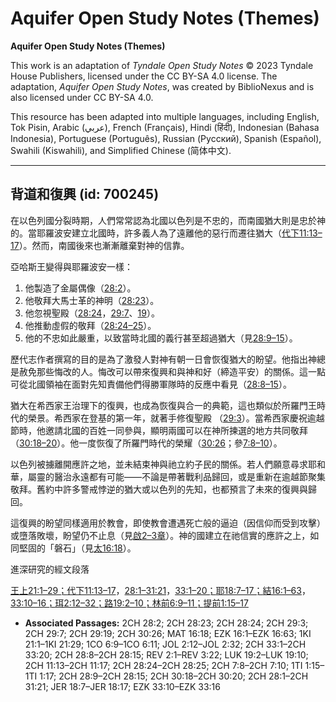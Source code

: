 # Aquifer Open Study Notes (Themes)

**Aquifer Open Study Notes (Themes)**

This work is an adaptation of *Tyndale Open Study Notes* © 2023 Tyndale House Publishers, licensed under the CC BY\-SA 4\.0 license. The adaptation, *Aquifer Open Study Notes*, was created by BiblioNexus and is also licensed under CC BY\-SA 4\.0\.

This resource has been adapted into multiple languages, including English, Tok Pisin, Arabic (عربي), French (Français), Hindi (हिंदी), Indonesian (Bahasa Indonesia), Portuguese (Português), Russian (Русский), Spanish (Español), Swahili (Kiswahili), and Simplified Chinese (简体中文).



--------------------------------

## 背道和復興 (id: 700245)

在以色列國分裂時期，人們常常認為北國以色列是不忠的，而南國猶大則是忠於神的。當耶羅波安建立北國時，許多義人為了遠離他的惡行而遷往猶大（[代下11:13–17](https://ref.ly/2Chr11:13-2Chr11:17)）。然而，南國後來也漸漸離棄對神的信靠。

亞哈斯王變得與耶羅波安一樣：

1. 他製造了金屬偶像（[28:2](https://ref.ly/2Chr28:2)）。
2. 他敬拜大馬士革的神明（[28:23](https://ref.ly/2Chr28:23)）。
3. 他忽視聖殿（[28:24](https://ref.ly/2Chr28:24)，[29:7](https://ref.ly/2Chr29:7)、[19](https://ref.ly/2Chr29:19)）。
4. 他推動虛假的敬拜（[28:24–25](https://ref.ly/2Chr28:24-2Chr28:25)）。
5. 他的不忠如此嚴重，以致當時北國的義行甚至超過猶大（見[28:9–15](https://ref.ly/2Chr28:9-2Chr28:15)）。

歷代志作者撰寫的目的是為了激發人對神有朝一日會恢復猶大的盼望。他指出神總是赦免那些悔改的人。悔改可以帶來復興和與神和好（締造平安）的關係。這一點可從北國領袖在面對先知責備他們得勝軍隊時的反應中看見（[28:8–15](https://ref.ly/2Chr28:8-2Chr28:15)）。

猶大在希西家王治理下的復興，也成為恢復與合一的典範，這也類似於所羅門王時代的榮景。希西家在登基的第一年，就著手修復聖殿 （[29:3](https://ref.ly/2Chr29:3)）。當希西家慶祝逾越節時，他邀請北國的百姓一同參與，顯明兩國可以在神所揀選的地方共同敬拜 （[30:18–20](https://ref.ly/2Chr30:18-2Chr30:20)）。他一度恢復了所羅門時代的榮耀（[30:26](https://ref.ly/2Chr30:26)；參[7:8–10](https://ref.ly/2Chr7:8-2Chr7:10)）。

以色列被擄離開應許之地，並未結束神與祂立約子民的關係。若人們願意尋求耶和華，屬靈的醫治永遠都有可能——不論是帶著戰利品歸回，或是重新在逾越節聚集敬拜。舊約中許多警戒悖逆的猶大或以色列的先知，也都預言了未來的復興與歸回。

這復興的盼望同樣適用於教會，即使教會遭遇死亡般的逼迫（因信仰而受到攻擊）或墮落敗壞，盼望仍不止息（見[啟2–3章](https://ref.ly/Rev2:1-Rev3:22)）。神的國建立在祂信實的應許之上，如同堅固的「磐石」（見[太16:18](https://ref.ly/Matt16:18)）。

進深研究的經文段落

[王上21:1–29；](https://ref.ly/1Kgs21:1-1Kgs21:29)[代下11:13–17](https://ref.ly/2Chr11:13-2Chr11:17)，[28:1–31:21](https://ref.ly/2Chr28:1-2Chr31:21)，[33:1–20；](https://ref.ly/2Chr33:1-2Chr33:20)[耶18:7–17；](https://ref.ly/Jer18:7-Jer18:17)[結16:1–63](https://ref.ly/Ezek16:1-Ezek16:63)，[33:10–16；](https://ref.ly/Ezek33:10-Ezek33:16)[珥2:12–32；](https://ref.ly/Joel2:12-Joel2:32)[路19:2–10；](https://ref.ly/Luke19:2-Luke19:10)[林前6:9–11；](https://ref.ly/1Cor6:9-1Cor6:11)[提前1:15–17](https://ref.ly/1Tim1:15-1Tim1:17)

* **Associated Passages:** 2CH 28:2; 2CH 28:23; 2CH 28:24; 2CH 29:3; 2CH 29:7; 2CH 29:19; 2CH 30:26; MAT 16:18; EZK 16:1–EZK 16:63; 1KI 21:1–1KI 21:29; 1CO 6:9–1CO 6:11; JOL 2:12–JOL 2:32; 2CH 33:1–2CH 33:20; 2CH 28:8–2CH 28:15; REV 2:1–REV 3:22; LUK 19:2–LUK 19:10; 2CH 11:13–2CH 11:17; 2CH 28:24–2CH 28:25; 2CH 7:8–2CH 7:10; 1TI 1:15–1TI 1:17; 2CH 28:9–2CH 28:15; 2CH 30:18–2CH 30:20; 2CH 28:1–2CH 31:21; JER 18:7–JER 18:17; EZK 33:10–EZK 33:16

